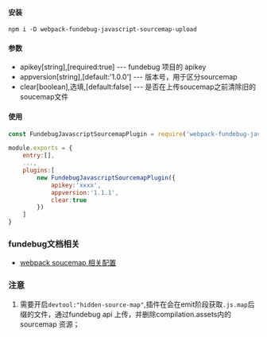 #### 安装
```
npm i -D webpack-fundebug-javascript-sourcemap-upload
```
#### 参数
* apikey[string],[required:true] --- fundebug 项目的 apikey
* appversion[string],[default:'1.0.0'] --- 版本号，用于区分sourcemap
* clear[boolean],选填,[default:false] --- 是否在上传soucemap之前清除旧的soucemap文件
#### 使用
```javascript
const FundebugJavascriptSourcemapPlugin = require('webpack-fundebug-javascript-sourcemap-upload');

module.exports = {
    entry:[],
    ...,
    plugins:[
        new FundebugJavascriptSourcemapPlugin({
            apikey:'xxxx',
            appversion:'1.1.1',
            clear:true
        })
    ]
}


```
### fundebug文档相关
* [webpack soucemap 相关配置](https://docs.fundebug.com/notifier/javascript/sourcemap/generate/webpack.html) 

### 注意
1. 需要开启```devtool:"hidden-source-map"```,插件在会在emit阶段获取```.js.map```后缀的文件，通过fundebug api 上传，并删除compilation.assets内的 sourcemap 资源；

